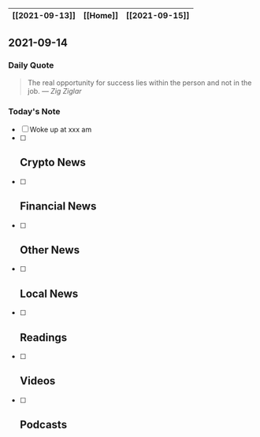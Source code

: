 | [[2021-09-13]] | [[Home]] | [[2021-09-15]] |
| :------------: | :------: | :------------: |

## 2021-09-14 

### Daily Quote
> The real opportunity for success lies within the person and not in the job.
> &mdash; <cite>Zig Ziglar</cite>

### Today's Note
- [ ] Woke up at xxx am
- [ ] Crypto News
	- 
- [ ] Financial News
	- 
- [ ] Other News
	- 
- [ ] Local News
	-
- [ ] Readings
	- 
- [ ] Videos
	- 
- [ ] Podcasts
	- 

